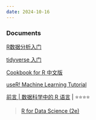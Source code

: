 ```yaml
---
date: 2024-10-16
---
```


### Documents

[R数据分析入门](https://bookdown.org/lhe/a-quick-start-on-data-analysis-in-r/)

[tidyverse 入门](https://socimh.github.io/intro2tidy/)

[Cookbook for R 中文版](https://openbiox.github.io/Cookbook-for-R-Chinese/)

[useR! Machine Learning Tutorial](https://koalaverse.github.io/machine-learning-in-R/)

[前言 | 数据科学中的 R 语言](https://bookdown.org/wangminjie/R4DS/) | ⭐⭐⭐⭐

> [R for Data Science (2e)](https://r4ds.hadley.nz/)
